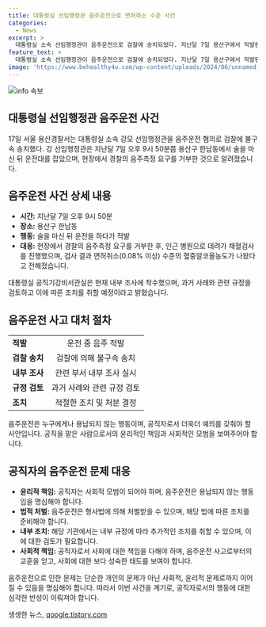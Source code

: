 ```yaml
---
title: 대통령실 선임행정관 음주운전으로 면허취소 수준 사건
categories:
  - News
excerpt: >
  대통령실 소속 선임행정관이 음주운전으로 검찰에 송치되었다. 지난달 7일 용산구에서 적발된 사건으로, 현장에서 음주측정을 거부했고 채혈검사 결과 면허취소 수준의 혈중알코올농도가 나왔다. 대통령실은 내부 조사를 시작하고, 관련 규정을 검토해 조치를 취할 예정이다.
feature_text: >
  대통령실 소속 선임행정관이 음주운전으로 검찰에 송치되었다. 지난달 7일 용산구에서 적발된 사건으로, 현장에서 음주측정을 거부했고 채혈검사 결과 면허취소 수준의 혈중알코올농도가 나왔다. 대통령실은 내부 조사를 시작하고, 관련 규정을 검토해 조치를 취할 예정이다.
image: 'https://www.behealthy4u.com/wp-content/uploads/2024/06/unnamed-file.png'
---
```


<p><img src="https://www.behealthy4u.com/wp-content/uploads/2024/06/unnamed-file.png" alt="info 속보" /></p>

<h2>대통령실 선임행정관 음주운전 사건</h2>

<p data-ke-size="size16">17일 서울 용산경찰서는 대통령실 소속 강모 선임행정관을 음주운전 혐의로 검찰에 불구속 송치했다. 강 선임행정관은 지난달 7일 오후 9시 50분쯤 용산구 한남동에서 술을 마신 뒤 운전대를 잡았으며, 현장에서 경찰의 음주측정 요구를 거부한 것으로 알려졌습니다.</p>

<h2 data-ke-size="size26">음주운전 사건 상세 내용</h2>

<ul>
  <li><b>시간:</b> 지난달 7일 오후 9시 50분</li>
  <li><b>장소:</b> 용산구 한남동</li>
  <li><b>행동:</b> 술을 마신 뒤 운전을 하다가 적발</li>
  <li><b>대응:</b> 현장에서 경찰의 음주측정 요구를 거부한 후, 인근 병원으로 데려가 채혈검사를 진행했으며, 검사 결과 면허취소(0.08% 이상) 수준의 혈중알코올농도가 나왔다고 전해졌습니다.</li>
</ul>

<p data-ke-size="size16">대통령실 공직기강비서관실은 현재 내부 조사에 착수했으며, 과거 사례와 관련 규정을 검토하고 이에 따른 조치를 취할 예정이라고 밝혔습니다.</p>

<h2 data-ke-size="size26">음주운전 사고 대처 절차</h2>

<table>
  <tr>
    <td><b>적발</b></td>
    <td style="text-align: center; height: 17px;">운전 중 음주 적발</td>
  </tr>
  <tr>
    <td><b>검찰 송치</b></td>
    <td style="text-align: center; height: 17px;">검찰에 의해 불구속 송치</td>
  </tr>
  <tr>
    <td><b>내부 조사</b></td>
    <td style="text-align: center; height: 17px;">관련 부서 내부 조사 실시</td>
  </tr>
  <tr>
    <td><b>규정 검토</b></td>
    <td style="text-align: center; height: 17px;">과거 사례와 관련 규정 검토</td>
  </tr>
  <tr>
    <td><b>조치</b></td>
    <td style="text-align: center; height: 17px;">적절한 조치 및 처분 결정</td>
  </tr>
</table>

<p data-ke-size="size16">음주운전은 누구에게나 용납되지 않는 행동이며, 공직자로서 더욱더 예의를 갖춰야 할 사안입니다. 공직을 맡은 사람으로서의 윤리적인 책임과 사회적인 모범을 보여주어야 합니다.</p>

<h2 data-ke-size="size26">공직자의 음주운전 문제 대응</h2>

<ul>
  <li><b>윤리적 책임:</b> 공직자는 사회적 모범이 되어야 하며, 음주운전은 용납되지 않는 행동임을 명심해야 합니다.</li>
  <li><b>법적 처벌:</b> 음주운전은 형사법에 의해 처벌받을 수 있으며, 해당 법에 따른 조치를 준비해야 합니다.</li>
  <li><b>내부 조치:</b> 해당 기관에서는 내부 규정에 따라 추가적인 조치를 취할 수 있으며, 이에 대한 검토가 필요합니다.</li>
  <li><b>사회적 책임:</b> 공직자로서 사회에 대한 책임을 다해야 하며, 음주운전 사고로부터의 교훈을 얻고, 사회에 대한 보다 성숙한 태도를 보여야 합니다.</li>
</ul>

<p data-ke-size="size16">음주운전으로 인한 문제는 단순한 개인의 문제가 아닌 사회적, 윤리적 문제로까지 이어질 수 있음을 명심해야 합니다. 따라서 이번 사건을 계기로, 공직자로서의 행동에 대한 심각한 반성이 이뤄져야 합니다.</p>
생생한 뉴스, <a href="https://qoogle.tistory.com" rel="dofollow">qoogle.tistory.com</a>


